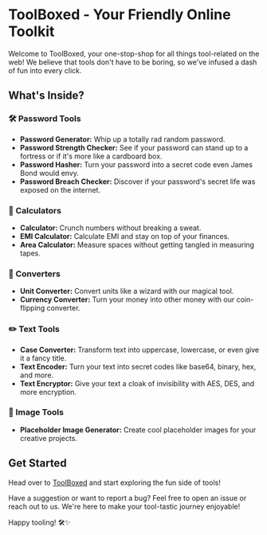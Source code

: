 # ToolBoxed - Your Friendly Online Toolkit

Welcome to ToolBoxed, your one-stop-shop for all things tool-related on the web! We believe that tools don't have to be boring, so we've infused a dash of fun into every click.

## What's Inside?

### 🛠️ Password Tools

- **Password Generator:** Whip up a totally rad random password.
- **Password Strength Checker:** See if your password can stand up to a fortress or if it's more like a cardboard box.
- **Password Hasher:** Turn your password into a secret code even James Bond would envy.
- **Password Breach Checker:** Discover if your password's secret life was exposed on the internet.

### 🔢 Calculators

- **Calculator:** Crunch numbers without breaking a sweat.
- **EMI Calculator:** Calculate EMI and stay on top of your finances.
- **Area Calculator:** Measure spaces without getting tangled in measuring tapes.

### 🔄 Converters

- **Unit Converter:** Convert units like a wizard with our magical tool.
- **Currency Converter:** Turn your money into other money with our coin-flipping converter.

### ✏️ Text Tools

- **Case Converter:** Transform text into uppercase, lowercase, or even give it a fancy title.
- **Text Encoder:** Turn your text into secret codes like base64, binary, hex, and more.
- **Text Encryptor:** Give your text a cloak of invisibility with AES, DES, and more encryption.

### 🌄 Image Tools

- **Placeholder Image Generator:** Create cool placeholder images for your creative projects.

## Get Started

Head over to [ToolBoxed](https://toolboxed.in) and start exploring the fun side of tools!

Have a suggestion or want to report a bug? Feel free to open an issue or reach out to us. We're here to make your tool-tastic journey enjoyable!

Happy tooling! 🛠️✨
